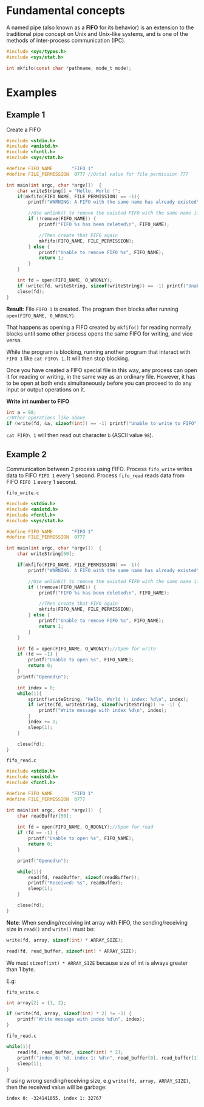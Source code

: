 # Fundamental concepts

A named pipe (also known as a **FIFO** for its behavior) is an extension to the traditional pipe concept on Unix and Unix-like systems, and is one of the methods of inter-process communication (IPC).

```c
#include <sys/types.h>
#include <sys/stat.h>

int mkfifo(const char *pathname, mode_t mode);
```

# Examples

## Example 1

Create a FIFO

```c
#include <stdio.h>
#include <unistd.h>
#include <fcntl.h>
#include <sys/stat.h>

#define FIFO_NAME 		"FIFO 1"
#define FILE_PERMISSION	 0777 //Octal value for file permission 777

int main(int argc, char *argv[])  {
	char writeString[] = "Hello, World !";
	if(mkfifo(FIFO_NAME, FILE_PERMISSION) == -1){
		printf("WARNING: A FIFO with the same name has already existed\n");

        //Use unlink() to remove the existed FIFO with the same name if existed
        if (!remove(FIFO_NAME)) {
            printf("FIFO %s has been deleted\n", FIFO_NAME);

            //Then create that FIFO again
            mkfifo(FIFO_NAME, FILE_PERMISSION);
        } else {
            printf("Unable to remove FIFO %s", FIFO_NAME);
            return 1;
        }
	}

	int fd = open(FIFO_NAME, O_WRONLY);
	if (write(fd, writeString, sizeof(writeString)) == -1) printf("Unable to write to FIFO");
	close(fd);
}
```

**Result**: File ``FIFO 1`` is created. The program then blocks after running ``open(FIFO_NAME, O_WRONLY)``.

That happens as opening a FIFO created by ``mkfifo()`` for reading normally blocks until some other process opens the same FIFO for writing, and vice versa.

While the program is blocking, running another program that interact with ``FIFO 1`` like ``cat FIFO\ 1``. It will then stop blocking.

Once you have created a FIFO special file in this way, any process can open it for reading or writing, in the same way as an ordinary file. However, it has to be open at both ends simultaneously before you can proceed to do any input or output operations on it.

**Write int number to FIFO**

```c
int a = 98;
//Other operations like above
if (write(fd, &a, sizeof(int)) == -1) printf("Unable to write to FIFO");
```

``cat FIFO\ 1`` will then read out character ``b`` (ASCII value ``98``).

## Example 2

Communication between 2 process using FIFO. Process ``fifo_write`` writes data to FIFO ``FIFO 1`` every 1 second. Process ``fifo_read`` reads data from FIFO ``FIFO 1`` every 1 second.

``fifo_write.c``

```c
#include <stdio.h>
#include <unistd.h>
#include <fcntl.h>
#include <sys/stat.h>

#define FIFO_NAME 		"FIFO 1"
#define FILE_PERMISSION	 0777

int main(int argc, char *argv[])  {
	char writeString[50];

	if(mkfifo(FIFO_NAME, FILE_PERMISSION) == -1){
		printf("WARNING: A FIFO with the same name has already existed\n");

        //Use unlink() to remove the existed FIFO with the same name if existed
        if (!remove(FIFO_NAME)) {
            printf("FIFO %s has been deleted\n", FIFO_NAME);

            //Then create that FIFO again
            mkfifo(FIFO_NAME, FILE_PERMISSION);
        } else {
            printf("Unable to remove FIFO %s", FIFO_NAME);
            return 1;
        }
	}

	int fd = open(FIFO_NAME, O_WRONLY);//Open for write
	if (fd == -1) {
		printf("Unable to open %s", FIFO_NAME);
		return 0;
	}	
	printf("Opened\n");

    int index = 0;
	while(1){
        sprintf(writeString, "Hello, World !; index: %d\n", index);
        if (write(fd, writeString, sizeof(writeString)) != -1) {
            printf("Write message with index %d\n", index);
        }
		index += 1; 
        sleep(1);  
    }

	close(fd);
}
```

``fifo_read.c``
```c
#include <stdio.h>
#include <unistd.h>
#include <fcntl.h>

#define FIFO_NAME 		"FIFO 1"
#define FILE_PERMISSION	 0777

int main(int argc, char *argv[])  {
	char readBuffer[50];
    
	int fd = open(FIFO_NAME, O_RDONLY);//Open for read
	if (fd == -1) {
		printf("Unable to open %s", FIFO_NAME);
		return 0;
	}	

	printf("Opened\n");

    while(1){
        read(fd, readBuffer, sizeof(readBuffer));
        printf("Received: %s", readBuffer);
        sleep(1); 
    }

	close(fd);
}
```
**Note**: When sending/receiving int array with FIFO, the sending/receiving size in ``read()`` and ``write()`` must be:

```c
write(fd, array, sizeof(int) * ARRAY_SIZE);
```

```c
read(fd, read_buffer, sizeof(int) * ARRAY_SIZE);
``` 

We must ``sizeof(int) * ARRAY_SIZE`` because size of int is always greater than 1 byte.

E.g:

``fifo_write.c``

```c
int array[2] = {1, 2};

if (write(fd, array, sizeof(int) * 2) != -1) {
    printf("Write message with index %d\n", index);
}
```	

``fifo_read.c``

```c
while(1){
	read(fd, read_buffer, sizeof(int) * 2);
	printf("index 0: %d, index 1: %d\n", read_buffer[0], read_buffer[1]);
	sleep(1); 
}
```

If using wrong sending/receiving size, e.g ``write(fd, array, ARRAY_SIZE)``, then the received value will be garbage:

```
index 0: -324141055, index 1: 32767
```
